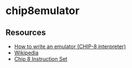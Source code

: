 # chip8emulator

## Resources

* [How to write an emulator (CHIP-8 interpreter)](http://www.multigesture.net/articles/how-to-write-an-emulator-chip-8-interpreter/)
* [Wikipedia](https://en.wikipedia.org/wiki/CHIP-8)
* [Chip 8 Instruction Set](https://storage.googleapis.com/wzukusers/user-34724694/documents/5ddc61256d08cO18xs1R/CHIP-8%20Instruction%20Set%20(Classic).pdf)
